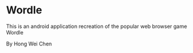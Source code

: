# Wordle
This is an android application recreation of the popular web browser game Wordle

By Hong Wei Chen
